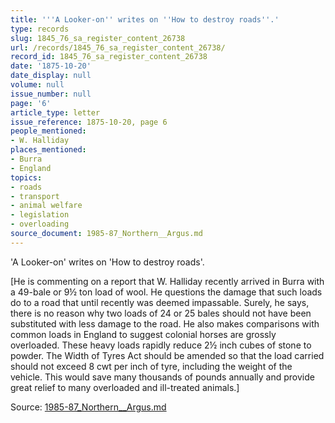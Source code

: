 ```yaml
---
title: '''A Looker-on'' writes on ''How to destroy roads''.'
type: records
slug: 1845_76_sa_register_content_26738
url: /records/1845_76_sa_register_content_26738/
record_id: 1845_76_sa_register_content_26738
date: '1875-10-20'
date_display: null
volume: null
issue_number: null
page: '6'
article_type: letter
issue_reference: 1875-10-20, page 6
people_mentioned:
- W. Halliday
places_mentioned:
- Burra
- England
topics:
- roads
- transport
- animal welfare
- legislation
- overloading
source_document: 1985-87_Northern__Argus.md
---
```


'A Looker-on' writes on 'How to destroy roads'.

[He is commenting on a report that W. Halliday recently arrived in Burra with a 49-bale or 9½ ton load of wool.  He questions the damage that such loads do to a road that until recently was deemed impassable.  Surely, he says, there is no reason why two loads of 24 or 25 bales should not have been substituted with less damage to the road.  He also makes comparisons with common loads in England to suggest colonial horses are grossly overloaded.  These heavy loads rapidly reduce 2½ inch cubes of stone to powder.  The Width of Tyres Act should be amended so that the load carried should not exceed 8 cwt per inch of tyre, including the weight of the vehicle.  This would save many thousands of pounds annually and provide great relief to many overloaded and ill-treated animals.]

Source: [1985-87_Northern__Argus.md](/downloads/markdown/1985-87_Northern__Argus.md)
